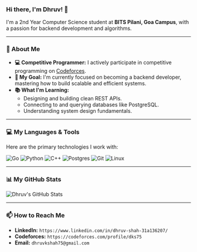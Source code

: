 ### Hi there, I'm Dhruv! 👋

I'm a 2nd Year Computer Science student at **BITS Pilani, Goa Campus**, with a passion for backend development and algorithms.

---

### 🚀 About Me

* **💻 Competitive Programmer:** I actively participate in competitive programming on [Codeforces](https://codeforces.com/profile/YOUR_USERNAME_HERE).
* **🌱 My Goal:** I'm currently focused on becoming a backend developer, mastering how to build scalable and efficient systems.
* **📚 What I'm Learning:**
    * Designing and building clean REST APIs.
    * Connecting to and querying databases like PostgreSQL.
    * Understanding system design fundamentals.

---

### 💻 My Languages & Tools

Here are the primary technologies I work with:

![Go](https://img.shields.io/badge/go-%2300ADD8.svg?style=for-the-badge&logo=go&logoColor=white)
![Python](https://img.shields.io/badge/python-3776AB?style=for-the-badge&logo=python&logoColor=white)
![C++](https://img.shields.io/badge/c++-%2300599C.svg?style=for-the-badge&logo=c%2B%2B&logoColor=white)
![Postgres](https://img.shields.io/badge/postgresql-%23316192.svg?style=for-the-badge&logo=postgresql&logoColor=white)
![Git](https://img.shields.io/badge/git-%23F05033.svg?style=for-the-badge&logo=git&logoColor=white)
![Linux](https://img.shields.io/badge/Linux-FCC624?style=for-the-badge&logo=linux&logoColor=black)


---

### 📊 My GitHub Stats

![Dhruv's GitHub Stats](https://github-readme-stats.vercel.app/api?username=dhruvkshah75&show_icons=true&theme=tokyonight)

---

### 📫 How to Reach Me

* **LinkedIn:** `https://www.linkedin.com/in/dhruv-shah-31a136207/`
* **Codeforces:** `https://codeforces.com/profile/dks75`
* **Email:** `dhruvkshah75@gmail.com`

